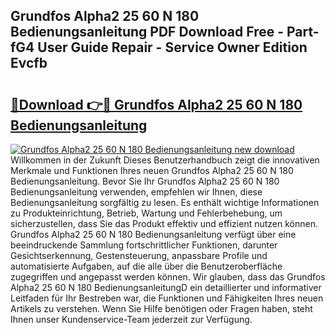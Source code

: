 ## Grundfos Alpha2 25 60 N 180 Bedienungsanleitung PDF Download Free - Part-fG4 User Guide Repair - Service Owner Edition Evcfb

# <h2><a href="http://df0tuof.blite.top/?on=Grundfos+Alpha2+25+60+N+180+Bedienungsanleitung">🔗Download 👉🔴 Grundfos Alpha2 25 60 N 180 Bedienungsanleitung</a></h2>

[![Grundfos Alpha2 25 60 N 180 Bedienungsanleitung new download](https://i.imgur.com/lujVjoI.png)](http://df0tuof.blite.top/?on=Grundfos+Alpha2+25+60+N+180+Bedienungsanleitung)
Willkommen in der Zukunft Dieses Benutzerhandbuch zeigt die innovativen Merkmale und Funktionen Ihres neuen Grundfos Alpha2 25 60 N 180 Bedienungsanleitung. Bevor Sie Ihr Grundfos Alpha2 25 60 N 180 Bedienungsanleitung verwenden, empfehlen wir Ihnen, diese Bedienungsanleitung sorgfältig zu lesen. Es enthält wichtige Informationen zu Produkteinrichtung, Betrieb, Wartung und Fehlerbehebung, um sicherzustellen, dass Sie das Produkt effektiv und effizient nutzen können. Grundfos Alpha2 25 60 N 180 Bedienungsanleitung verfügt über eine beeindruckende Sammlung fortschrittlicher Funktionen, darunter Gesichtserkennung, Gestensteuerung, anpassbare Profile und automatisierte Aufgaben, auf die alle über die Benutzeroberfläche zugegriffen und angepasst werden können. Wir glauben, dass das Grundfos Alpha2 25 60 N 180 BedienungsanleitungD ein detaillierter und informativer Leitfaden für Ihr Bestreben war, die Funktionen und Fähigkeiten Ihres neuen Artikels zu verstehen. Wenn Sie Hilfe benötigen oder Fragen haben, steht Ihnen unser Kundenservice-Team jederzeit zur Verfügung.
